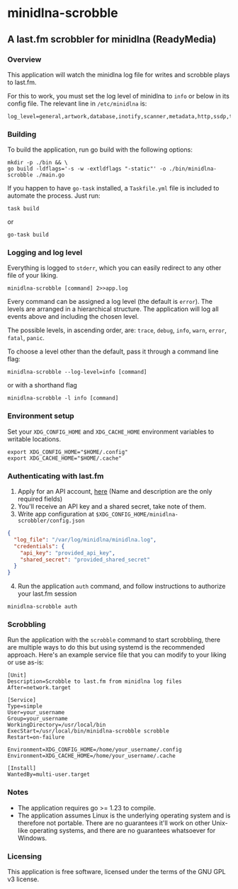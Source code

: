 # minidlna-scrobble
## A last.fm scrobbler for minidlna (ReadyMedia)

### Overview
This application will watch the minidlna log file for writes and scrobble plays to last.fm.

For this to work, you must set the log level of minidlna to `info` or below in its config file.
The relevant line in `/etc/minidlna` is:
```
log_level=general,artwork,database,inotify,scanner,metadata,http,ssdp,tivo=info
```

### Building
To build the application, run go build with the following options:
```shell
mkdir -p ./bin && \
go build -ldflags='-s -w -extldflags "-static"' -o ./bin/minidlna-scrobble ./main.go
```

If you happen to have `go-task` installed, a `Taskfile.yml` file is included to automate the process. Just run:
```shell
task build
```
or
```shell
go-task build
```

### Logging and log level
Everything is logged to `stderr`, which you can easily redirect to any other file of your liking.
```shell
minidlna-scrobble [command] 2>>app.log
```

Every command can be assigned a log level (the default is `error`).
The levels are arranged in a hierarchical structure. The application will log all events above and including the chosen level.

The possible levels, in ascending order, are: `trace`, `debug`, `info`, `warn`, `error`, `fatal`, `panic`.

To choose a level other than the default, pass it through a command line flag:
```shell
minidlna-scrobble --log-level=info [command]
```
or with a shorthand flag
```shell
minidlna-scrobble -l info [command]
```

### Environment setup
Set your `XDG_CONFIG_HOME` and `XDG_CACHE_HOME` environment variables to writable locations.
```shell
export XDG_CONFIG_HOME="$HOME/.config"
export XDG_CACHE_HOME="$HOME/.cache"
```

### Authenticating with last.fm
1. Apply for an API account, [here](https://www.last.fm/api/account/create) (Name and description are the only required fields)
2. You'll receive an API key and a shared secret, take note of them.
3. Write app configuration at `$XDG_CONFIG_HOME/minidlna-scrobbler/config.json`
```json
{
  "log_file": "/var/log/minidlna/minidlna.log",
  "credentials": {
    "api_key": "provided_api_key",
    "shared_secret": "provided_shared_secret"
  }
}
```
4. Run the application `auth` command, and follow instructions to authorize your last.fm session
```shell
minidlna-scrobble auth
```

### Scrobbling
Run the application with the `scrobble` command to start scrobbling, there are multiple ways to do this
but using systemd is the recommended approach. Here's an example service file that you can modify to your
liking or use as-is:
```
[Unit]
Description=Scrobble to last.fm from minidlna log files
After=network.target

[Service]
Type=simple
User=your_username
Group=your_username
WorkingDirectory=/usr/local/bin
ExecStart=/usr/local/bin/minidlna-scrobble scrobble
Restart=on-failure

Environment=XDG_CONFIG_HOME=/home/your_username/.config
Environment=XDG_CACHE_HOME=/home/your_username/.cache

[Install]
WantedBy=multi-user.target
```

### Notes
* The application requires go >= 1.23 to compile.
* The application assumes Linux is the underlying operating system and is therefore not portable.
There are no guarantees it'll work on other Unix-like operating systems,
and there are no guarantees whatsoever for Windows.

### Licensing
This application is free software, licensed under the terms of the GNU GPL v3 license.
